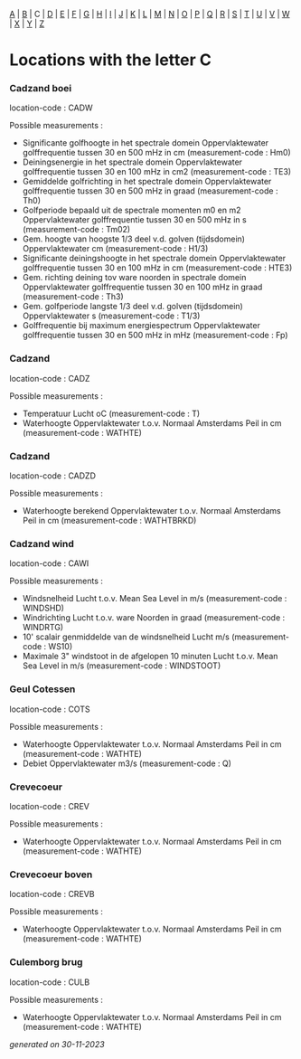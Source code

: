 [A](location_A.md) | [B](location_B.md) | C | [D](location_D.md) | [E](location_E.md) | [F](location_F.md) | [G](location_G.md) | [H](location_H.md) | [I](location_I.md) | [J](location_J.md) | [K](location_K.md) | [L](location_L.md) | [M](location_M.md) | [N](location_N.md) | [O](location_O.md) | [P](location_P.md) | [Q](location_Q.md) | [R](location_R.md) | [S](location_S.md) | [T](location_T.md) | [U](location_U.md) | [V](location_V.md) | [W](location_W.md) | [X](location_X.md) | [Y](location_Y.md) | [Z](location_Z.md)

# Locations with the letter C #


### Cadzand boei ###
location-code : CADW

Possible measurements :
* Significante golfhoogte in het spectrale domein Oppervlaktewater golffrequentie tussen 30 en 500 mHz in cm (measurement-code : Hm0)
* Deiningsenergie in het spectrale domein Oppervlaktewater golffrequentie tussen 30 en 100 mHz in cm2 (measurement-code : TE3)
* Gemiddelde golfrichting in het spectrale domein Oppervlaktewater golffrequentie tussen 30 en 500 mHz in graad (measurement-code : Th0)
* Golfperiode bepaald uit de spectrale momenten m0 en m2 Oppervlaktewater golffrequentie tussen 30 en 500 mHz in s (measurement-code : Tm02)
* Gem. hoogte van hoogste 1/3 deel v.d. golven (tijdsdomein) Oppervlaktewater cm (measurement-code : H1/3)
* Significante deiningshoogte in het spectrale domein Oppervlaktewater golffrequentie tussen 30 en 100 mHz in cm (measurement-code : HTE3)
* Gem. richting deining tov ware noorden in spectrale domein Oppervlaktewater golffrequentie tussen 30 en 100 mHz in graad (measurement-code : Th3)
* Gem. golfperiode langste 1/3 deel v.d. golven (tijdsdomein) Oppervlaktewater s (measurement-code : T1/3)
* Golffrequentie bij maximum energiespectrum Oppervlaktewater golffrequentie tussen 30 en 500 mHz in mHz (measurement-code : Fp)

### Cadzand ###
location-code : CADZ

Possible measurements :
* Temperatuur Lucht oC (measurement-code : T)
* Waterhoogte Oppervlaktewater t.o.v. Normaal Amsterdams Peil in cm (measurement-code : WATHTE)

### Cadzand ###
location-code : CADZD

Possible measurements :
* Waterhoogte berekend Oppervlaktewater t.o.v. Normaal Amsterdams Peil in cm (measurement-code : WATHTBRKD)

### Cadzand wind ###
location-code : CAWI

Possible measurements :
* Windsnelheid Lucht t.o.v. Mean Sea Level in m/s (measurement-code : WINDSHD)
* Windrichting Lucht t.o.v. ware Noorden in graad (measurement-code : WINDRTG)
* 10' scalair genmiddelde van de windsnelheid Lucht m/s (measurement-code : WS10)
* Maximale 3" windstoot in de afgelopen 10 minuten Lucht t.o.v. Mean Sea Level in m/s (measurement-code : WINDSTOOT)

### Geul Cotessen ###
location-code : COTS

Possible measurements :
* Waterhoogte Oppervlaktewater t.o.v. Normaal Amsterdams Peil in cm (measurement-code : WATHTE)
* Debiet Oppervlaktewater m3/s (measurement-code : Q)

### Crevecoeur ###
location-code : CREV

Possible measurements :
* Waterhoogte Oppervlaktewater t.o.v. Normaal Amsterdams Peil in cm (measurement-code : WATHTE)

### Crevecoeur boven ###
location-code : CREVB

Possible measurements :
* Waterhoogte Oppervlaktewater t.o.v. Normaal Amsterdams Peil in cm (measurement-code : WATHTE)

### Culemborg brug ###
location-code : CULB

Possible measurements :
* Waterhoogte Oppervlaktewater t.o.v. Normaal Amsterdams Peil in cm (measurement-code : WATHTE)


_generated on 30-11-2023_